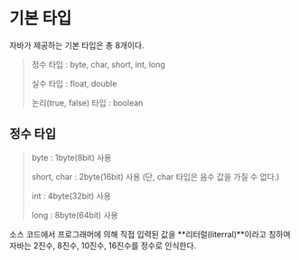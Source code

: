 # 기본 타입

자바가 제공하는 기본 타입은 총 8개이다.

> 정수 타입 : byte, char, short, int, long
>
> 실수 타입 : float, double
>
> 논리(true, false) 타입 : boolean

## 정수 타입

> byte : 1byte(8bit) 사용
>
> short, char : 2byte(16bit) 사용 (단, char 타입은 음수 값을 가질 수 없다.)
>
> int : 4byte(32bit) 사용
>
> long : 8byte(64bit) 사용

소스 코드에서 프로그래머에 의해 직접 입력된 값을 **리터럴(literral)**이라고 칭하며 자바는 2진수, 8진수, 10진수, 16진수를 정수로 인식한다.

